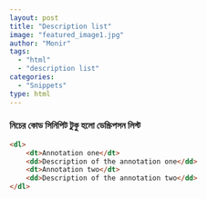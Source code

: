```yaml
---
layout: post
title: "Description list"
image: "featured_image1.jpg"
author: "Monir"
tags:
  - "html"
  - "description list"
categories:
  - "Snippets"
type: html  
---
```


### নিচের কোড সিনিপিট টুকু হলো ডেস্ক্রিপসন লিস্ট

<!--more-->


```html
<dl>
	<dt>Annotation one</dt>
	<dd>Description of the annotation one</dd>
	<dt>Annotation two</dt>
	<dd>Description of the annotation two</dd>
</dl>
```
